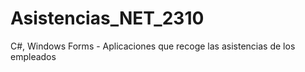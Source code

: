 # Asistencias_NET_2310
C#, Windows Forms - Aplicaciones que recoge las asistencias de los empleados
